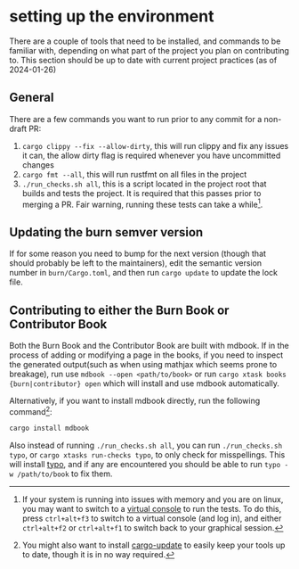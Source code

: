 # setting up the environment

There are a couple of tools that need to be installed, and commands to be familiar with, depending
on what part of the project you plan on contributing to. This section should be up to date with
current project practices (as of 2024-01-26)

## General

There are a few commands you want to run prior to any commit for a non-draft PR:

1. `cargo clippy --fix --allow-dirty`, this will run clippy and fix any issues it can, the allow
   dirty flag is required whenever you have uncommitted changes
2. `cargo fmt --all`, this will run rustfmt on all files in the project
3. `./run_checks.sh all`, this is a script located in the project root that builds and tests the
   project. It is required that this passes prior to merging a PR. Fair warning, running these tests
   can take a while[^linux_mem_note].

## Updating the burn semver version

If for some reason you need to bump for the next version (though that should probably be left to the maintainers), edit the semantic version number in `burn/Cargo.toml`, and then run
`cargo update` to update the lock file.

## Contributing to either the Burn Book or Contributor Book


Both the Burn Book and the Contributor Book are built with mdbook. If in the process of adding or modifying a page in the books, if you need to inspect the generated output(such as when using mathjax which seems prone to breakage), run use `mdbook --open <path/to/book>` or run `cargo xtask books {burn|contributor} open` which will install and use mdbook automatically.

Alternatively, if you want to install mdbook directly, run the
following command[^update_note]:

```bash
cargo install mdbook
```

Also instead of running `./run_checks.sh all`, you can run `./run_checks.sh typo`, or `cargo xtasks run-checks typo`, to only check for
misspellings. This will install [typo](https://crates.io/crates/typos-cli), and if any are
encountered you should be able to run `typo -w /path/to/book` to fix them.

[^linux_mem_note]: If your system is running into issues with memory and you are on linux, you may want to switch to a [virtual console](https://wiki.archlinux.org/title/Linux_console#Virtual_consoles) to run the tests. To do this, press `ctrl+alt+f3` to switch to a virtual console (and log in), and either `ctrl+alt+f2` or `ctrl+alt+f1` to switch back to your graphical session.

[^update_note]: You might also want to install [cargo-update](https://github.com/nabijaczleweli/cargo-update) to easily keep your tools up to date, though it is in no way required.
